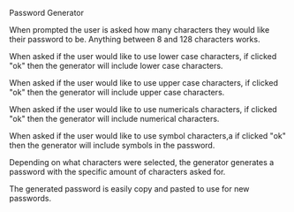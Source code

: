 Password Generator 

When prompted the user is asked how many characters they would like their password to be. Anything between 8 and 128 characters works.

When asked if the user would like to use lower case characters, if clicked "ok" then the  generator will include lower case characters.

When asked if the user would like to use upper case characters, if clicked "ok" then the generator will include upper case characters.

When asked if the user would like to use numericals characters, if clicked "ok" then the generator will include numerical characters.

When asked if the user would like to use symbol characters,a if clicked "ok" then the generator will include symbols in the password.

Depending on what characters were selected, the generator generates a password with the specific amount of characters asked for. 

The generated password is easily copy and pasted to use for new passwords.
